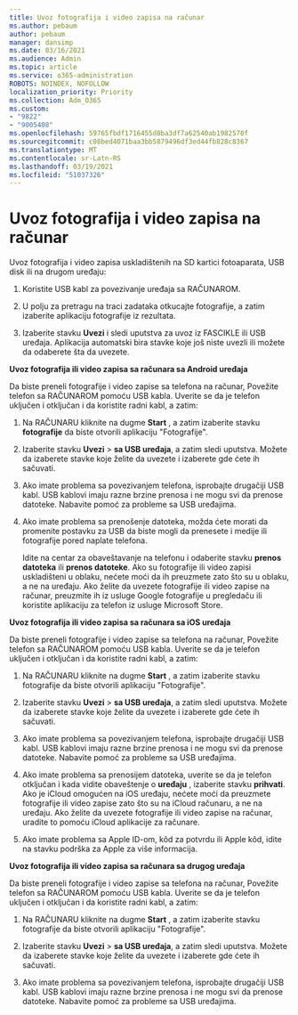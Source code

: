```yaml
---
title: Uvoz fotografija i video zapisa na računar
ms.author: pebaum
author: pebaum
manager: dansimp
ms.date: 03/16/2021
ms.audience: Admin
ms.topic: article
ms.service: o365-administration
ROBOTS: NOINDEX, NOFOLLOW
localization_priority: Priority
ms.collection: Adm_O365
ms.custom:
- "9822"
- "9005408"
ms.openlocfilehash: 59765fbdf1716455d8ba3df7a62540ab1982570f
ms.sourcegitcommit: c08bed4071baa3bb5879496df3ed44fb828c8367
ms.translationtype: MT
ms.contentlocale: sr-Latn-RS
ms.lasthandoff: 03/19/2021
ms.locfileid: "51037326"
---
```

# <a name="import-photos-and-videos-to-your-pc"></a>Uvoz fotografija i video zapisa na računar

Uvoz fotografija i video zapisa uskladištenih na SD kartici fotoaparata, USB disk ili na drugom uređaju:

1. Koristite USB kabl za povezivanje uređaja sa RAČUNAROM.

1. U polju za pretragu na traci zadataka otkucajte fotografije, a zatim izaberite aplikaciju fotografije iz rezultata.

1. Izaberite stavku **Uvezi** i sledi uputstva za uvoz iz FASCIKLE ili USB uređaja. Aplikacija automatski bira stavke koje još niste uvezli ili možete da odaberete šta da uvezete.

**Uvoz fotografija ili video zapisa sa računara sa Android uređaja**

Da biste preneli fotografije i video zapise sa telefona na računar, Povežite telefon sa RAČUNAROM pomoću USB kabla. Uverite se da je telefon uključen i otključan i da koristite radni kabl, a zatim:

1. Na RAČUNARU kliknite na dugme **Start** , a zatim izaberite stavku **fotografije** da biste otvorili aplikaciju "Fotografije".

1. Izaberite stavku **Uvezi**  >  **sa USB uređaja**, a zatim sledi uputstva. Možete da izaberete stavke koje želite da uvezete i izaberete gde ćete ih sačuvati.

1. Ako imate problema sa povezivanjem telefona, isprobajte drugačiji USB kabl. USB kablovi imaju razne brzine prenosa i ne mogu svi da prenose datoteke. Nabavite pomoć za probleme sa USB uređajima.

1. Ako imate problema sa prenošenje datoteka, možda ćete morati da promenite postavku za USB da biste mogli da prenesete i medije ili fotografije pored naplate telefona. 

    Idite na centar za obaveštavanje na telefonu i odaberite stavku **prenos datoteka** ili **prenos datoteke**. Ako su fotografije ili video zapisi uskladišteni u oblaku, nećete moći da ih preuzmete zato što su u oblaku, a ne na uređaju. Ako želite da uvezete fotografije ili video zapise na računar, preuzmite ih iz usluge Google fotografije u pregledaču ili koristite aplikaciju za telefon iz usluge Microsoft Store.

**Uvoz fotografija ili video zapisa sa računara sa iOS uređaja**

Da biste preneli fotografije i video zapise sa telefona na računar, Povežite telefon sa RAČUNAROM pomoću USB kabla. Uverite se da je telefon uključen i otključan i da koristite radni kabl, a zatim:

1. Na RAČUNARU kliknite na dugme **Start** , a zatim izaberite stavku fotografije da biste otvorili aplikaciju "Fotografije".

1. Izaberite stavku **Uvezi**  >  **sa USB uređaja**, a zatim sledi uputstva. Možete da izaberete stavke koje želite da uvezete i izaberete gde ćete ih sačuvati.

1. Ako imate problema sa povezivanjem telefona, isprobajte drugačiji USB kabl. USB kablovi imaju razne brzine prenosa i ne mogu svi da prenose datoteke. Nabavite pomoć za probleme sa USB uređajima.

1. Ako imate problema sa prenosijem datoteka, uverite se da je telefon otključan i kada vidite obaveštenje o **uređaju** , izaberite stavku **prihvati**. Ako je iCloud omogućen na iOS uređaju, nećete moći da preuzmete fotografije ili video zapise zato što su na iCloud računaru, a ne na uređaju. Ako želite da uvezete fotografije ili video zapise na računar, uradite to pomoću iCloud aplikacije za računare.

1. Ako imate problema sa Apple ID-om, kôd za potvrdu ili Apple kôd, idite na stavku podrška za Apple za više informacija.

**Uvoz fotografija ili video zapisa sa računara sa drugog uređaja**

Da biste preneli fotografije i video zapise sa telefona na računar, Povežite telefon sa RAČUNAROM pomoću USB kabla. Uverite se da je telefon uključen i otključan i da koristite radni kabl, a zatim:

1. Na RAČUNARU kliknite na dugme **Start** , a zatim izaberite stavku fotografije da biste otvorili aplikaciju "Fotografije".

1. Izaberite stavku **Uvezi**  >  **sa USB uređaja**, a zatim sledi uputstva. Možete da izaberete stavke koje želite da uvezete i izaberete gde ćete ih sačuvati.

1. Ako imate problema sa povezivanjem telefona, isprobajte drugačiji USB kabl. USB kablovi imaju razne brzine prenosa i ne mogu svi da prenose datoteke. Nabavite pomoć za probleme sa USB uređajima.


